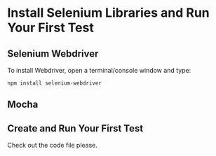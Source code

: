 # Install Selenium Libraries and Run Your First Test
## Selenium Webdriver
To install Webdriver, open a terminal/console window and type:
```
npm install selenium-webdriver
```
## Mocha

## Create and Run Your First Test
Check out the code file please.
